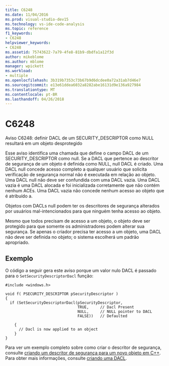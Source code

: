 ```yaml
---
title: C6248
ms.date: 11/04/2016
ms.prod: visual-studio-dev15
ms.technology: vs-ide-code-analysis
ms.topic: reference
f1_keywords:
- C6248
helpviewer_keywords:
- C6248
ms.assetid: 75743622-7a79-4fe8-81b9-dbdfa1a12f3d
author: mikeblome
ms.author: mblome
manager: wpickett
ms.workload:
- multiple
ms.openlocfilehash: 3b319b7353c73b67b9d6dcdee0a72a31ab7d46e7
ms.sourcegitcommit: e13e61ddea6032a8282abe16131d9e136a927984
ms.translationtype: MT
ms.contentlocale: pt-BR
ms.lasthandoff: 04/26/2018
---
```

# <a name="c6248"></a>C6248
Aviso C6248: definir DACL de um SECURITY_DESCRIPTOR como NULL resultará em um objeto desprotegido

 Esse aviso identifica uma chamada que define o campo DACL de um SECURITY_DESCRIPTOR como null. Se a DACL que pertence ao descritor de segurança de um objeto é definida como NULL, null DACL é criado. Uma DACL null concede acesso completo a qualquer usuário que solicita verificação de segurança normal não é executada em relação ao objeto. Uma DACL null não deve ser confundida com uma DACL vazia. Uma DACL vazia é uma DACL alocada e foi inicializada corretamente que não contém nenhum ACEs. Uma DACL vazia não concede nenhum acesso ao objeto que é atribuído a.

 Objetos com DACLs null podem ter os descritores de segurança alterados por usuários mal-intencionados para que ninguém tenha acesso ao objeto.

 Mesmo que todos precisam de acesso a um objeto, o objeto deve ser protegido para que somente os administradores podem alterar sua segurança. Se apenas o criador precisa ter acesso a um objeto, uma DACL não deve ser definida no objeto; o sistema escolherá um padrão apropriado.

## <a name="example"></a>Exemplo
 O código a seguir gera este aviso porque um valor nulo DACL é passado para o `SetSecurityDescriptorDacl` função:

```
#include <windows.h>

void f( PSECURITY_DESCRIPTOR pSecurityDescriptor )
{
  if (SetSecurityDescriptorDacl(pSecurityDescriptor,
                                TRUE,     // Dacl Present
                                NULL,     // NULL pointer to DACL
                                FALSE))   // Defaulted

    {
      // Dacl is now applied to an object
    }
}
```

 Para ver um exemplo completo sobre como criar o descritor de segurança, consulte [criando um descritor de segurança para um novo objeto em C++](http://msdn.microsoft.com/library/aa446595.aspx). Para obter mais informações, consulte [criando uma DACL](http://msdn.microsoft.com/library/ms717798.aspx).